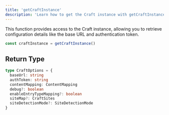 ```yaml
---
title: 'getCraftInstance'
description: 'Learn how to get the Craft instance with getCraftInstance.'
---
```


This function provides access to the Craft instance, allowing you to retrieve configuration details like the base URL and authentication token.

```ts
const craftInstance = getCraftInstance()
```

## Return Type

```ts
type CraftOptions = {
  baseUrl: string
  authToken: string
  contentMapping: ContentMapping
  debug?: boolean
  enableEntryTypeMapping?: boolean
  siteMap?: CraftSites
  siteDetectionMode?: SiteDetectionMode
}
```


